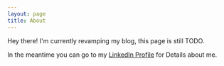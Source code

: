 ```yaml
---
layout: page
title: About
---
```


<script type="application/ld+json">
{
  "@context": "http://schema.org/",
  "@type": "Person",
  "name": "Christian Junker",
  "honorificSuffix": "M.Sc.",
  "gender": "male",
  "jobTitle": "Researcher",
  "workLocation": "Innsbruck",
  "url": "https://chjdev.com",
  "image": "{{ site.url }}/assets/portrait.png",
  "sameAs": [
    "https://www.facebook.com/chjdev",
    "https://www.twitter.com/chjdev",
    "https://www.twitter.com/chjdev",
    "https://www.linkedin.com/in/chjdev",
    "https://plus.google.com/+ChristianJunker-chjdev"]
}
</script>

<p class="message"> Hey there! I'm currently revamping my blog, this page is
still TODO.</p>

In the meantime you can go to my [LinkedIn Profile](https://www.linkedin.com/in/chjdev) for Details about me.  
